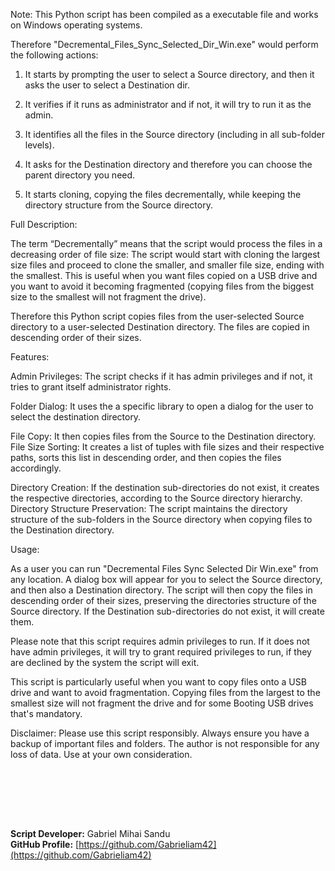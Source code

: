 Note: This Python script has been compiled as a executable file and works on Windows operating systems.


Therefore "Decremental_Files_Sync_Selected_Dir_Win.exe" would perform the following actions:

1. It starts by prompting the user to select a Source directory, and then it asks the user to select a Destination dir.

2. It verifies if it runs as administrator and if not, it will try to run it as the admin.

3. It identifies all the files in the Source directory (including in all sub-folder levels).

3. It asks for the Destination directory and therefore you can choose the parent directory you need.

4. It starts cloning, copying the files decrementally, while keeping the directory structure from the Source directory.






Full Description:

The term “Decrementally” means that the script would process the files in a decreasing order of file size:
The script would start with cloning the largest size files and proceed to clone the smaller, and smaller file size, ending with the smallest.
This is useful when you want files copied on a USB drive and you want to avoid it becoming fragmented (copying files from the biggest size to the smallest will not fragment the drive).

Therefore this Python script copies files from the user-selected Source directory to a user-selected Destination directory. The files are copied in descending order of their sizes.

Features:

Admin Privileges: The script checks if it has admin privileges and if not, it tries to grant itself administrator rights.

Folder Dialog: It uses the a specific library to open a dialog for the user to select the destination directory.

File Copy: It then copies files from the Source to the Destination directory.
File Size Sorting: It creates a list of tuples with file sizes and their respective paths, sorts this list in descending order, and then copies the files accordingly.

Directory Creation: If the destination sub-directories do not exist, it creates the respective directories, according to the Source directory hierarchy.
Directory Structure Preservation: The script maintains the directory structure of the sub-folders in the Source directory when copying files to the Destination directory.

Usage:

As a user you can run "Decremental Files Sync Selected Dir Win.exe" from any location. A dialog box will appear for you to select the Source directory, and then also a Destination directory.
The script will then copy the files in descending order of their sizes, preserving the directories structure of the Source directory. If the Destination sub-directories do not exist, it will create them.

Please note that this script requires admin privileges to run. If it does not have admin privileges, it will try to grant required privileges to run, if they are declined by the system the script will exit.

This script is particularly useful when you want to copy files onto a USB drive and want to avoid fragmentation. Copying files from the largest to the smallest size will not fragment the drive and for some Booting USB drives that's mandatory.

Disclaimer: Please use this script responsibly. Always ensure you have a backup of important files and folders.
The author is not responsible for any loss of data. Use at your own consideration.





<br><br>




<br><br>





**Script Developer:** Gabriel Mihai Sandu  
**GitHub Profile:** [https://github.com/Gabrieliam42](https://github.com/Gabrieliam42)

